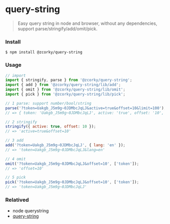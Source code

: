# query-string

> Easy query string in node and browser, without any dependencies, support parse/stringify/add/omit/pick.

### Install

```
$ npm install @zcorky/query-string
```

### Usage

```javascript
// import
import { stringify, parse } from '@zcorky/query-string';
import { add } from '@zcorky/query-string/lib/add';
import { omit } from '@zcorky/query-string/lib/omit';
import { pick } from '@zcorky/query-string/lib/pick';

// 1 parse: support number/bool/string
parse('?token=Uakgb_J5m9g~0JDMbcJqLJ&active=true&offset=10&limit=100');
// => { token: 'Uakgb_J5m9g~0JDMbcJqLJ', active: 'true', offset: '10', limit: '100' }

// 2 stringify
stringify({ active: true, offset: 10 });
// => 'active=true&offset=10'

// 3 add
add('?token=Uakgb_J5m9g~0JDMbcJqLJ', { lang: 'en' });
// => 'token=Uakgb_J5m9g~0JDMbcJqLJ&lang=en'

// 4 omit
omit('?token=Uakgb_J5m9g~0JDMbcJqLJ&offset=10', ['token']);
// => 'offset=10'

// 5 pick
pick('?token=Uakgb_J5m9g~0JDMbcJqLJ&offset=10', ['token']);
// => 'token=Uakgb_J5m9g~0JDMbcJqLJ'
```

### Relatived
* node querystring
* [query-string](https://www.npmjs.com/package/query-string)
